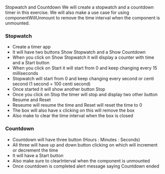 Stopwatch and Countdown
We will create a stopwatch and a countdown timer in this exercise. We will also make a use case for using componentWillUnmount to remove the time interval when the component is unmounted.

### Stopwatch

- Create a timer app
- It will have two buttons Show Stopwatch and a Show Countdown
- When you click on Show Stopwatch it will display a counter with time and a Start button
- When you click on Start it will start from 0 and keep changing every 15 milliseconds
- Stopwatch will start from 0 and keep changing every second or centi second (1 second = 100 centi second)
- Once started it will show another button Stop
- Once you click on Stop the timer will stop and display two other button Resume and Reset
- Reseume will resume the time and Reset will reset the time to 0
- The box will also have x clicking on this will remove the box
- Also make to clear the time interval when the box is closed

### Countdown

- Countdown will have three button (Hours : Minutes : Seconds)
- All three will have up and down button clicking on which will increment or decrement the time
- It will have a Start button
- Also make sure to clearInterval when the component is unmounted
- Once countdown is completed alert message saying Countdown ended
